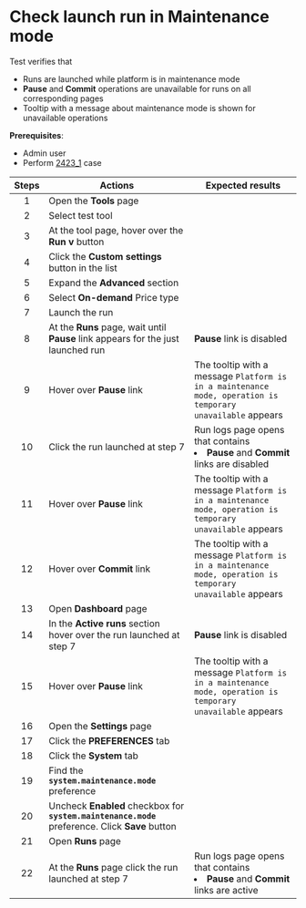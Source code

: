# Check launch run in Maintenance mode

Test verifies that
- Runs are launched while platform is in maintenance mode
- **Pause** and **Commit** operations are unavailable for runs on all corresponding pages
- Tooltip with a message about maintenance mode is shown for unavailable operations

**Prerequisites**:
- Admin user
- Perform [2423_1](2423_1.md) case

| Steps | Actions | Expected results |
| :---: | --- | --- |
| 1 | Open the **Tools** page | |
| 2 | Select test tool | |
| 3 | At the tool page, hover over the **Run v** button | |
| 4 | Click the **Custom settings** button in the list | |
| 5 | Expand the **Advanced** section | |
| 6 | Select **On-demand** Price type | |
| 7 | Launch the run | |
| 8 | At the **Runs** page, wait until **Pause** link appears for the just launched run | **Pause** link is disabled |
| 9 | Hover over **Pause** link | The tooltip with a message `Platform is in a maintenance mode, operation is temporary unavailable` appears |
| 10 | Click the run launched at step 7 | Run logs page opens that contains <li> **Pause** and **Commit** links are disabled | 
| 11 | Hover over **Pause** link | The tooltip with a message `Platform is in a maintenance mode, operation is temporary unavailable` appears |
| 12 | Hover over **Commit** link | The tooltip with a message `Platform is in a maintenance mode, operation is temporary unavailable` appears |
| 13 | Open **Dashboard** page | | 
| 14 | In the **Active runs** section hover over the run launched at step 7 | **Pause** link is disabled |
| 15 | Hover over **Pause** link | The tooltip with a message `Platform is in a maintenance mode, operation is temporary unavailable` appears |
| 16 | Open the **Settings** page | |
| 17 | Click the **PREFERENCES** tab | |
| 18 | Click the **System** tab | |
| 19 | Find the **`system.maintenance.mode`** preference |  |
| 20 | Uncheck **Enabled** checkbox for **`system.maintenance.mode`** preference. Click **Save** button | |
| 21 | Open **Runs** page | |
| 22 | At the **Runs** page click the run launched at step 7 | Run logs page opens that contains <li> **Pause** and **Commit** links are active |
